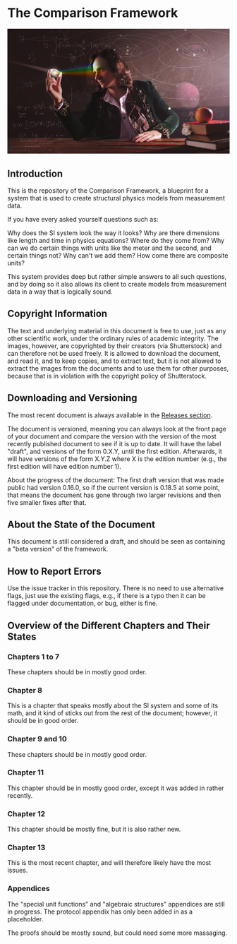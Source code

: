 # The Comparison Framework

![newton.jpg](newton.jpg)

## Introduction

This is the repository of the Comparison Framework, a blueprint for a system that is used to create structural physics models from measurement data.

If you have every asked yourself questions such as:

Why does the SI system look the way it looks? Why are there dimensions like length and time in physics equations? Where do they come from? Why can we do certain things with units like the meter and the second, and certain things not? Why can't we add them? How come there are composite units?

This system provides deep but rather simple answers to all such questions, and by doing so it also allows its client to create models from measurement data in a way that is logically sound.

## Copyright Information

The text and underlying material in this document is free to use, just as any other scientific work, under the ordinary rules of academic integrity. The images, however, are copyrighted by their creators (via Shutterstock) and can therefore not be used freely. It is allowed to download the document, and read it, and to keep copies, and to extract text, but it is not allowed to extract the images from the documents and to use them for other purposes, because that is in violation with the copyright policy of Shutterstock.

## Downloading and Versioning

The most recent document is always available in the [Releases section](https://github.com/androlo/comparison_framework/releases). 

The document is versioned, meaning you can always look at the front page of your document and compare the version with the version of the most recently published document to see if it is up to date. It will have the label "draft", and versions of the form 0.X.Y, until the first edition. Afterwards, it will have versions of the form X.Y.Z where X is the edition number (e.g., the first edition will have edition number 1). 

About the progress of the document: The first draft version that was made public had version 0.16.0, so if the current version is 0.18.5 at some point, that means the document has gone through two larger revisions and then five smaller fixes after that.

## About the State of the Document

This document is still considered a draft, and should be seen as containing a "beta version" of the framework.

## How to Report Errors

Use the issue tracker in this repository. There is no need to use alternative flags, just use the existing flags, e.g., if there is a typo then it can be flagged under documentation, or bug, either is fine.

## Overview of the Different Chapters and Their States

### Chapters 1 to 7

These chapters should be in mostly good order.

### Chapter 8

This is a chapter that speaks mostly about the SI system and some of its math, and it kind of sticks out from the rest of the document; however, it should be in good order.

### Chapter 9 and 10

These chapters should be in mostly good order.

### Chapter 11

This chapter should be in mostly good order, except it was added in rather recently.

### Chapter 12

This chapter should be mostly fine, but it is also rather new.

### Chapter 13

This is the most recent chapter, and will therefore likely have the most issues.

### Appendices

The "special unit functions" and "algebraic structures" appendices are still in progress. The protocol appendix has only been added in as a placeholder.

The proofs should be mostly sound, but could need some more massaging.
